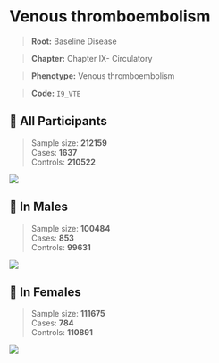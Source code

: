 # Venous thromboembolism

> **Root:** Baseline Disease  

> **Chapter:** Chapter IX- Circulatory  

> **Phenotype:** Venous thromboembolism  

> **Code:** `I9_VTE`

## 🧪 All Participants  
> Sample size: **212159**  
> Cases: **1637**  
> Controls: **210522**
<img src="/Disease/Figures/ALL/Baseline/I9_VTE.png"/>
<CsvTable src="/Disease_Data/ALL/Baseline/LG_I9_VTE.csv" label="🔍 View full results" />

## 👨 In Males  
> Sample size: **100484**  
> Cases: **853**  
> Controls: **99631**
<img src="/Disease/Figures/Male/Baseline/I9_VTE.png"/>
<CsvTable src="/Disease_Data/Male/Baseline/LG_I9_VTE.csv" label="🔍 View full results" />

## 👩 In Females  
> Sample size: **111675**  
> Cases: **784**  
> Controls: **110891**
<img src="/Disease/Figures/Female/Baseline/I9_VTE.png"/>
<CsvTable src="/Disease_Data/Female/Baseline/LG_I9_VTE.csv" label="🔍 View full results" />
